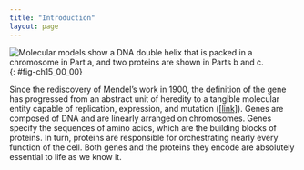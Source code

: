 ```yaml
---
title: "Introduction"
layout: page
---
```



<?cnx.eoc class="summary" title="Sections Summary"?>

<?cnx.eoc class="art-exercise" title="Art Connections?>

<?cnx.eoc class="multiple-choice" title="Multiple Choice"?>

<?cnx.eoc class="free-response" title="Free Response"?>

 ![Molecular models show a DNA double helix that is packed in a chromosome in Part a, and two proteins are shown in Parts b and c.](../resources/Figure_15_00_01.jpg "Genes, which are carried on (a) chromosomes, are linearly organized instructions for making the RNA and protein molecules that are necessary for all of processes of life. The (b) interleukin-2 protein and (c) alpha-2u-globulin protein are just two examples of the array of different molecular structures that are encoded by genes. (credit &#x201C;chromosome: National Human Genome Research Institute; credit &#x201C;interleukin-2&#x201D;: Ramin Herati/Created from PDB 1M47 and rendered with Pymol; credit &#x201C;alpha-2u-globulin&#x201D;: Darren Logan/rendered with AISMIG)"){: #fig-ch15_00_00}

Since the rediscovery of Mendel’s work in 1900, the definition of the gene has progressed from an abstract unit of heredity to a tangible molecular entity capable of replication, expression, and mutation ([\[link\]](#fig-ch15_00_00)). Genes are composed of DNA and are linearly arranged on chromosomes. Genes specify the sequences of amino acids, which are the building blocks of proteins. In turn, proteins are responsible for orchestrating nearly every function of the cell. Both genes and the proteins they encode are absolutely essential to life as we know it.

